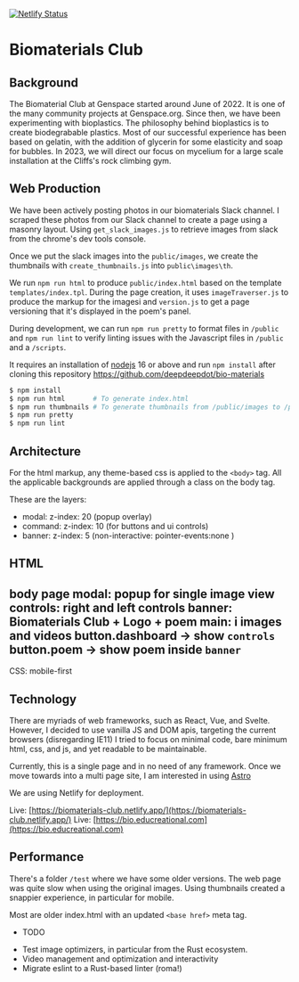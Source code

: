 [![Netlify Status](https://api.netlify.com/api/v1/badges/924f0a03-8890-4bb9-ba26-4293ae79cf95/deploy-status)](https://app.netlify.com/sites/biomaterials-club/deploys)

# Biomaterials Club

## Background

The Biomaterial Club at Genspace started around June of 2022.
It is one of the many community projects at Genspace.org.
Since then, we have been experimenting with bioplastics.
The philosophy behind bioplastics is to create biodegrabable plastics.
Most of our successful experience has been based on gelatin,
with the addition of glycerin for some elasticity and soap for bubbles.
In 2023, we will direct our focus on mycelium for a large scale
installation at the Cliffs's rock climbing gym.


## Web Production

We have been actively posting photos in our biomaterials Slack channel.
I scraped these photos from our Slack channel to create a page using a masonry layout.
Using `get_slack_images.js` to retrieve images from slack from the chrome's dev tools console.

Once we put the slack images into the `public/images`, we create the thumbnails
with `create_thumbnails.js` into `public\images\th`.

We run `npm run html` to produce `public/index.html` based on the template `templates/index.tpl`.
During the page creation, it uses `imageTraverser.js` to produce the markup for the imagesi
and `version.js` to get a page versioning that it's displayed in the poem's panel.

During development, we can run `npm run pretty` to format files in `/public` and
`npm run lint` to verify linting issues with the Javascript files in `/public` and a `/scripts`.

It requires an installation of [nodejs](https://nodejs.org/en/) 16 or above 
and run `npm install` after cloning this repository
https://github.com/deepdeepdot/bio-materials


```bash
$ npm install
$ npm run html       # To generate index.html
$ npm run thumbnails # To generate thumbnails from /public/images to /public/images/th
$ npm run pretty
$ npm run lint
```

## Architecture

For the html markup, any theme-based css is applied to the `<body>` tag. All the applicable backgrounds are applied through a class on the body tag.

These are the layers:
- modal:   z-index: 20 (popup overlay)
- command: z-index: 10 (for buttons and ui controls)
- banner:  z-index: 5  (non-interactive: pointer-events:none )

HTML
---
body
  page
    modal:    popup for single image view
    controls: right and left controls
    banner:   Biomaterials Club + Logo + poem
    main: i   images and videos
      button.dashboard -> show `controls`
      button.poem -> show poem inside `banner`
---

CSS: mobile-first

## Technology

There are myriads of web frameworks, such as React, Vue, and Svelte. However, I decided to use vanilla JS and DOM apis, targeting the current browsers (disregarding IE11)
I tried to focus on minimal code, bare minimum html, css, and js, and yet readable to be maintainable.

Currently, this is a single page and in no need of any framework. Once we move towards into a multi page site, I am interested in using
[Astro](https://astro.build)

We are using Netlify for deployment.

Live: [https://biomaterials-club.netlify.app/](https://biomaterials-club.netlify.app/)
Live: [https://bio.educreational.com](https://bio.educreational.com)


## Performance

There's a folder `/test` where we have some older versions. The web page was quite slow when using the original images. Using thumbnails created a snappier experience, in particular for mobile.

Most are older index.html with an updated `<base href>` meta tag.

* TODO
- Test image optimizers, in particular from the Rust ecosystem.
- Video management and optimization and interactivity
- Migrate eslint to a Rust-based linter (roma!)


